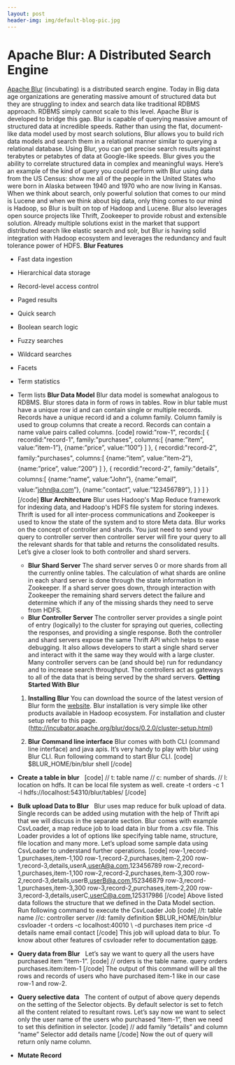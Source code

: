 ```yaml
---
layout: post
header-img: img/default-blog-pic.jpg
---
```


# Apache Blur: A Distributed Search Engine

[Apache Blur](http://incubator.apache.org/blur/) (incubating) is a distributed search engine. Today in Big data age organizations are generating massive amount of structured data but they are struggling to index and search data like traditional RDBMS approach. RDBMS simply cannot scale to this level. Apache Blur is developed to bridge this gap. Blur is capable of querying massive amount of structured data at incredible speeds. Rather than using the flat, document-like data model used by most search solutions, Blur allows you to build rich data models and search them in a relational manner similar to querying a relational database. Using Blur, you can get precise search results against terabytes or petabytes of data at Google-like speeds.  Blur gives you the ability to correlate structured data in complex and meaningful ways. Here’s an example of the kind of query you could perform with Blur using data from the US Census: show me all of the people in the United States who were born in Alaska between 1940 and 1970 who are now living in Kansas. When we think about search, only powerful solution that comes to our mind is Lucene and when we think about big data, only thing comes to our mind is Hadoop, so Blur is built on top of Hadoop and Lucene. Blur also leverages open source projects like Thrift, Zookeeper to provide robust and extensible solution. Already multiple solutions exist in the market that support distributed search like elastic search and solr, but Blur is having solid integration with Hadoop ecosystem and leverages the redundancy and fault tolerance power of HDFS. **Blur Features**

  * Fast data ingestion
  * Hierarchical data storage
  * Record-level access control
  * Paged results
  * Quick search
  * Boolean search logic
  * Fuzzy searches
  * Wildcard searches
  * Facets
  * Term statistics
  * Term lists
**Blur Data Model** Blur data model is somewhat analogous to RDBMS. Blur stores data in form of rows in tables. Row in blur table must have a unique row id and can contain single or multiple records. Records have a unique record id and a column family. Column family is used to group columns that create a record. Records can contain a name value pairs called columns. [code] rowid:"row-1", records:[ { recordid:"record-1", family:"purchases", columns:[ {name:”item”, value:”item-1”}, {name:”price”, value:”100”} ] }, { recordid:"record-2", family:"purchases", columns:[ {name:”item”, value:”item-2”}, {name:”price”, value:”200”} ] }, { recordid:”record-2”, family:”details”, columns:[ {name:”name”, value:”John”}, {name:”email”, value:”john@a.com”}, {name:”contact”, value:”123456789”}, ] } ] } [/code] **Blur Architecture** Blur uses Hadoop's Map Reduce framework for indexing data, and Hadoop's HDFS file system for storing indexes. Thrift is used for all inter-process communications and Zookeeper is used to know the state of the system and to store Meta data. Blur works on the concept of controller and shards. You just need to send your query to controller server then controller server will fire your query to all the relevant shards for that table and returns the consolidated results. Let’s give a closer look to both controller and shard servers. 

    * **Blur Shard Server**
The shard server serves 0 or more shards from all the currently online tables. The calculation of what shards are online in each shard server is done through the state information in Zookeeper. If a shard server goes down, through interaction with Zookeeper the remaining shard servers detect the failure and determine which if any of the missing shards they need to serve from HDFS. 
    * **Blur Controller Server**
The controller server provides a single point of entry (logically) to the cluster for spraying out queries, collecting the responses, and providing a single response. Both the controller and shard servers expose the same Thrift API which helps to ease debugging. It also allows developers to start a single shard server and interact with it the same way they would with a large cluster. Many controller servers can be (and should be) run for redundancy and to increase search throughput. The controllers act as gateways to all of the data that is being served by the shard servers. **Getting Started With Blur**

    1. **Installing Blur**
You can download the source of the latest version of Blur form the [website](http://incubator.apache.org/blur/docs/0.2.0/getting-started.html#download). Blur installation is very simple like other products available in Hadoop ecosystem. For installation and cluster setup refer to this page. (http://incubator.apache.org/blur/docs/0.2.0/cluster-setup.html) 

    1. **Blur Command line interface**
Blur comes with both CLI (command line interface) and java apis. It’s very handy to play with blur using Blur CLI. Run following command to start Blur CLI. [code] $BLUR_HOME/bin/blur shell [/code]  
  * **Create a table in blur**
  [code] // t: table name // c: number of shards. // l: location on hdfs. It can be local file system as well. create -t orders -c 1 -l hdfs://localhost:54310/blur/tables/ [/code]  
  * **Bulk upload Data to Blur**
  Blur uses map reduce for bulk upload of data. Single records can be added using mutation with the help of Thrift api that we will discuss in the separate section. Blur comes with example CsvLoader, a map reduce job to load data in blur from a .csv file. This Loader provides a lot of options like specifying table name, structure, file location and many more. Let’s upload some sample data using CsvLoader to understand further operations. [code] row-1,record-1,purchases,item-1,100 row-1,record-2,purchases,item-2,200 row-1,record-3,details,userA,userA@a.com,123456789 row-2,record-1,purchases,item-1,100 row-2,record-2,purchases,item-3,300 row-2,record-3,details,userB,userB@a.com,152346879 row-3,record-1,purchases,item-3,300 row-3,record-2,purchases,item-2,200 row-3,record-3,details,userC,userC@a.com,125317986 [/code] Above listed data follows the structure that we defined in the Data Model section. Run following command to execute the CsvLoader Job [code] //t: table name //c: controller server //d: family definition $BLUR_HOME/bin/blur csvloader -t orders -c localhost:40010 \ -d purchases item price -d details name email contact [/code] This job will upload data to blur. To know about other features of csvloader refer to documentation [page](http://incubator.apache.org/blur/docs/0.2.0/using-blur.html#csv-loader).  

  * **Query data from Blur**
  Let’s say we want to query all the users have purchased item “item-1”. [code] // orders is the table name. query orders purchases.item:item-1 [/code] The output of this command will be all the rows and records of users who have purchased item-1 like in our case row-1 and row-2.  
  * **Query selective data**
  The content of output of above query depends on the setting of the Selector objects. By default selector is set to fetch all the content related to resultant rows. Let’s say now we want to select only the user name of the users who purchased “item-1”, then we need to set this definition in selector. [code] // add family “details” and column “name” Selector add details name [/code] Now the out of query will return only name column.  
  * **Mutate Record**
